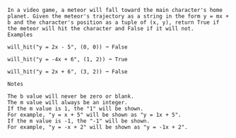     In a video game, a meteor will fall toward the main character's home planet. Given the meteor's trajectory as a string in the form y = mx + b and the character's position as a tuple of (x, y), return True if the meteor will hit the character and False if it will not.
    Examples

    will_hit("y = 2x - 5", (0, 0)) ➞ False

    will_hit("y = -4x + 6", (1, 2)) ➞ True

    will_hit("y = 2x + 6", (3, 2)) ➞ False

    Notes

    The b value will never be zero or blank.
    The m value will always be an integer.
    If the m value is 1, the "1" will be shown.
    For example, "y = x + 5" will be shown as "y = 1x + 5".
    If the m value is -1, the "-1" will be shown.
    For example, "y = -x + 2" will be shown as "y = -1x + 2".